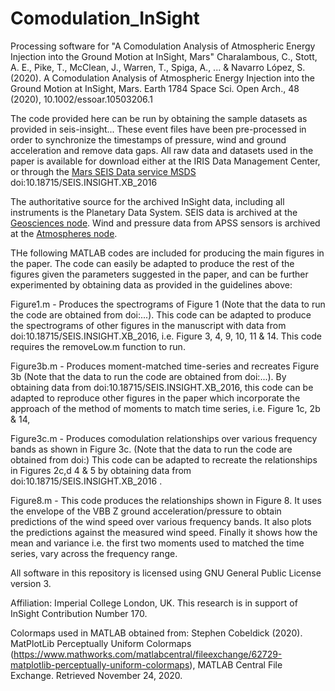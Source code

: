 # Comodulation_InSight

Processing software for  "A Comodulation Analysis of Atmospheric Energy Injection into the Ground Motion at InSight, Mars" Charalambous, C., Stott, A. E., Pike, T., McClean, J., Warren, T., Spiga, A., ... & Navarro López, S. (2020). A Comodulation Analysis of Atmospheric Energy Injection into the Ground Motion at InSight, Mars. Earth
1784 Space Sci. Open Arch., 48 (2020), 10.1002/essoar.10503206.1

The code provided here can be run by obtaining the sample datasets as provided in seis-insight... These event files have been pre-processed in order to synchronize the timestamps of pressure, wind and ground acceleration and remove data gaps. All raw data and datasets used in the paper is available for download either at the IRIS Data Management Center, or through the [Mars SEIS Data service MSDS](https://www.seis-insight.eu/en/science/science-summary "SEIS InSight Homepage") doi:10.18715/SEIS.INSIGHT.XB_2016

The authoritative source for the archived InSight data, including all instruments is the Planetary Data System. SEIS data is archived at the [Geosciences node](https://pds-geosciences.wustl.edu/missions/insight/index.htm). Wind and pressure data from APSS sensors is archived at the [Atmospheres node](https://atmos.nmsu.edu/data_and_services/atmospheres_data/INSIGHT/insight.html).

THe following MATLAB codes are included for producing the main figures in the paper. The code can easily be adapted to produce the rest of the figures given the parameters suggested in the paper, and can be further experimented by obtaining data as provided in the guidelines above:

Figure1.m - Produces the spectrograms of Figure 1 (Note that the data to run the code are obtained from doi:...). This code can be adapted to produce the spectrograms of other figures in the manuscript with data from doi:10.18715/SEIS.INSIGHT.XB_2016, i.e. Figure 3, 4, 9, 10, 11 & 14. This code requires the removeLow.m function to run.

Figure3b.m - Produces moment-matched time-series and recreates Figure 3b (Note that the data to run the code are obtained from doi:...). By obtaining data from doi:10.18715/SEIS.INSIGHT.XB_2016, this code can be adapted to reproduce other figures in the paper which incorporate the approach of the method of moments to match time series, i.e. Figure 1c, 2b & 14, 

Figure3c.m - Produces comodulation relationships over various frequency bands as shown in Figure 3c. (Note that the data to run the code are obtained from doi:) This code can be adapted to recreate the relationships in Figures 2c,d 4 & 5 by obtaining data from doi:10.18715/SEIS.INSIGHT.XB_2016 .

Figure8.m - This code produces the relationships shown in Figure 8. It uses the envelope of the VBB Z ground acceleration/pressure to obtain predictions of the wind speed over various frequency bands. It also plots the predictions against the measured wind speed. Finally it shows how the mean and variance i.e. the first two moments used to matched the time series, vary across the frequency range.   

All software in this repository is licensed using GNU General Public License version 3.

Affiliation: Imperial College London, UK. This research is in support of InSight Contribution Number 170.

Colormaps used in MATLAB obtained from: Stephen Cobeldick (2020). MatPlotLib Perceptually Uniform Colormaps (https://www.mathworks.com/matlabcentral/fileexchange/62729-matplotlib-perceptually-uniform-colormaps), MATLAB Central File Exchange. Retrieved November 24, 2020.
